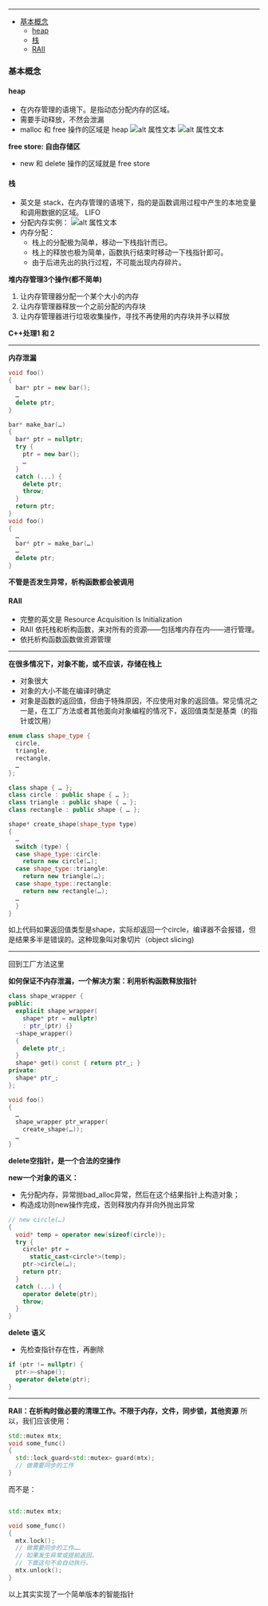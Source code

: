 
---

- [基本概念](#基本概念)
  - [heap](#heap)
  - [栈](#栈)
  - [RAII](#raii)

### 基本概念

#### heap

* 在内存管理的语境下。是指动态分配内存的区域。
* 需要手动释放，不然会泄漏
* malloc 和 free 操作的区域是 heap
![alt 属性文本](1-1.png)
![alt 属性文本](1-2.png)

**free store: 自由存储区**

* new 和 delete 操作的区域就是 free store

#### 栈

* 英文是 stack，在内存管理的语境下，指的是函数调用过程中产生的本地变量和调用数据的区域。 LIFO
* 分配内存实例：
![alt 属性文本](1-2.png)
* 内存分配：
  * 栈上的分配极为简单，移动一下栈指针而已。
  * 栈上的释放也极为简单，函数执行结束时移动一下栈指针即可。
  * 由于后进先出的执行过程，不可能出现内存碎片。

**堆内存管理3个操作(都不简单)**

1. 让内存管理器分配一个某个大小的内存
2. 让内存管理器释放一个之前分配的内存块
3. 让内存管理器进行垃圾收集操作，寻找不再使用的内存块并予以释放

**C++处理1 和 2**

---
**内存泄漏**

```C++
void foo()
{
  bar* ptr = new bar();
  …
  delete ptr;
}
```

```C++
bar* make_bar(…)
{
  bar* ptr = nullptr;
  try {
    ptr = new bar();
    …
  }
  catch (...) {
    delete ptr;
    throw;
  }
  return ptr;
}
void foo()
{
  …
  bar* ptr = make_bar(…)
  …
  delete ptr;
}
```

**不管是否发生异常，析构函数都会被调用**

#### RAII

* 完整的英文是 Resource Acquisition Is Initialization
* RAII 依托栈和析构函数，来对所有的资源——包括堆内存在内——进行管理。
* 依托析构函数函数做资源管理

---

**在很多情况下，对象不能，或不应该，存储在栈上**

* 对象很大
* 对象的大小不能在编译时确定
* 对象是函数的返回值，但由于特殊原因，不应使用对象的返回值。常见情况之一是，在工厂方法或者其他面向对象编程的情况下，返回值类型是基类（的指针或饮用）

```c++
enum class shape_type {
  circle,
  triangle,
  rectangle,
  …
};

class shape { … };
class circle : public shape { … };
class triangle : public shape { … };
class rectangle : public shape { … };

shape* create_shape(shape_type type)
{
  …
  switch (type) {
  case shape_type::circle:
    return new circle(…);
  case shape_type::triangle:
    return new triangle(…);
  case shape_type::rectangle:
    return new rectangle(…);
  …
  }
}
```

如上代码如果返回值类型是shape，实际却返回一个circle，编译器不会报错，但是结果多半是错误的。这种现象叫对象切片（object slicing)

---
回到工厂方法这里

**如何保证不内存泄漏，一个解决方案：利用析构函数释放指针**

```C++
class shape_wrapper {
public:
  explicit shape_wrapper(
    shape* ptr = nullptr)
    : ptr_(ptr) {}
  ~shape_wrapper()
  {
    delete ptr_;
  }
  shape* get() const { return ptr_; }
private:
  shape* ptr_;
};

void foo()
{
  …
  shape_wrapper ptr_wrapper(
    create_shape(…));
  …
}
```

**delete空指针，是一个合法的空操作**

**new一个对象的语义：**

* 先分配内存，异常抛bad_alloc异常，然后在这个结果指针上构造对象；
* 构造成功则new操作完成，否则释放内存并向外抛出异常

```C++
// new circle(…)
{
  void* temp = operator new(sizeof(circle));
  try {
    circle* ptr =
      static_cast<circle*>(temp);
    ptr->circle(…);
    return ptr;
  }
  catch (...) {
    operator delete(ptr);
    throw;
  }
}
```

**delete 语义**

* 先检查指针存在性，再删除

```c++
if (ptr != nullptr) {
  ptr->~shape();
  operator delete(ptr);
}
```

---
**RAII：在析构时做必要的清理工作。不限于内存，文件，同步锁，其他资源**
所以，我们应该使用：

```C++
std::mutex mtx;
void some_func()
{
  std::lock_guard<std::mutex> guard(mtx);
  // 做需要同步的工作
}
```

而不是：

```c++

std::mutex mtx;

void some_func()
{
  mtx.lock();
  // 做需要同步的工作……
  // 如果发生异常或提前返回，
  // 下面这句不会自动执行。
  mtx.unlock();
}
```

以上其实实现了一个简单版本的智能指针
